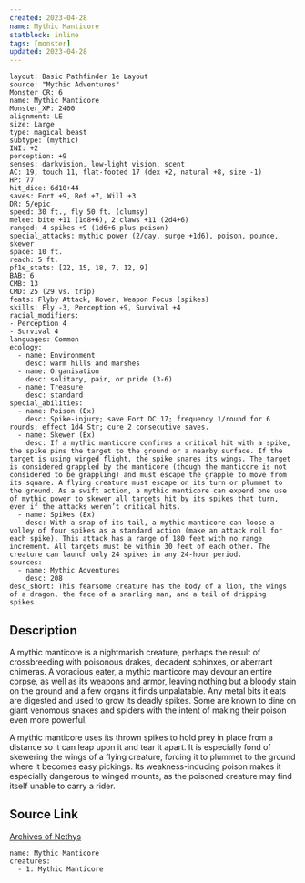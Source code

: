 ```yaml
---
created: 2023-04-28
name: Mythic Manticore
statblock: inline
tags: [monster]
updated: 2023-04-28
---
```

```statblock
layout: Basic Pathfinder 1e Layout
source: "Mythic Adventures"
Monster_CR: 6
name: Mythic Manticore
Monster_XP: 2400
alignment: LE
size: Large
type: magical beast
subtype: (mythic)
INI: +2
perception: +9
senses: darkvision, low-light vision, scent
AC: 19, touch 11, flat-footed 17 (dex +2, natural +8, size -1)
HP: 77
hit_dice: 6d10+44
saves: Fort +9, Ref +7, Will +3
DR: 5/epic
speed: 30 ft., fly 50 ft. (clumsy)
melee: bite +11 (1d8+6), 2 claws +11 (2d4+6)
ranged: 4 spikes +9 (1d6+6 plus poison)
special_attacks: mythic power (2/day, surge +1d6), poison, pounce, skewer
space: 10 ft.
reach: 5 ft.
pf1e_stats: [22, 15, 18, 7, 12, 9]
BAB: 6
CMB: 13
CMD: 25 (29 vs. trip)
feats: Flyby Attack, Hover, Weapon Focus (spikes)
skills: Fly -3, Perception +9, Survival +4
racial_modifiers:
- Perception 4
- Survival 4
languages: Common
ecology:
  - name: Environment
    desc: warm hills and marshes
  - name: Organisation
    desc: solitary, pair, or pride (3-6)
  - name: Treasure
    desc: standard
special_abilities:
  - name: Poison (Ex)
    desc: Spike-injury; save Fort DC 17; frequency 1/round for 6 rounds; effect 1d4 Str; cure 2 consecutive saves.
  - name: Skewer (Ex)
    desc: If a mythic manticore confirms a critical hit with a spike, the spike pins the target to the ground or a nearby surface. If the target is using winged flight, the spike snares its wings. The target is considered grappled by the manticore (though the manticore is not considered to be grappling) and must escape the grapple to move from its square. A flying creature must escape on its turn or plummet to the ground. As a swift action, a mythic manticore can expend one use of mythic power to skewer all targets hit by its spikes that turn, even if the attacks weren’t critical hits.
  - name: Spikes (Ex)
    desc: With a snap of its tail, a mythic manticore can loose a volley of four spikes as a standard action (make an attack roll for each spike). This attack has a range of 180 feet with no range increment. All targets must be within 30 feet of each other. The creature can launch only 24 spikes in any 24-hour period.
sources:
  - name: Mythic Adventures
    desc: 208
desc_short: This fearsome creature has the body of a lion, the wings of a dragon, the face of a snarling man, and a tail of dripping spikes.
```
## Description
A mythic manticore is a nightmarish creature, perhaps the result of crossbreeding with poisonous drakes, decadent sphinxes, or aberrant chimeras. A voracious eater, a mythic manticore may devour an entire corpse, as well as its weapons and armor, leaving nothing but a bloody stain on the ground and a few organs it finds unpalatable. Any metal bits it eats are digested and used to grow its deadly spikes. Some are known to dine on giant venomous snakes and spiders with the intent of making their poison even more powerful.

A mythic manticore uses its thrown spikes to hold prey in place from a distance so it can leap upon it and tear it apart. It is especially fond of skewering the wings of a flying creature, forcing it to plummet to the ground where it becomes easy pickings. Its weakness-inducing poison makes it especially dangerous to winged mounts, as the poisoned creature may find itself unable to carry a rider.
## Source Link
[Archives of Nethys](https://aonprd.com/MythicMonsterDisplay.aspx?ItemName=Manticore)
```encounter-table
name: Mythic Manticore
creatures:
  - 1: Mythic Manticore
```
